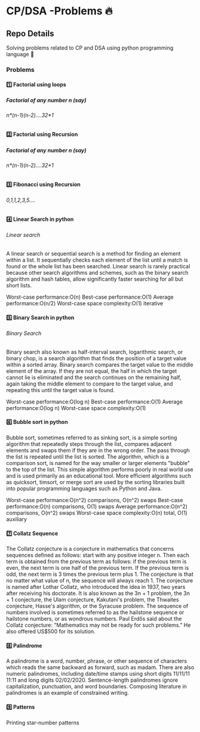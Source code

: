 # CP/DSA -Problems 🔥

## Repo Details
Solving problems related to CP and DSA using python programming language 🚀

### Problems

#### 1️⃣ Factorial using loops
##### Factorial of any number n (say)
###### n*(n-1)*(n-2)....3*2*1

#### 2️⃣ Factorial using Recursion
##### Factorial of any number n (say)
###### n*(n-1)*(n-2)....3*2*1

#### 3️⃣ Fibonacci using Recursion
###### 0,1,1,2,3,5....

#### 4️⃣ Linear Search in python
###### Linear search
A linear search or sequential search is a method for finding an element within a list. 
It sequentially checks each element of the list until a match is found or the whole list has been searched.
Linear search is rarely practical because other search algorithms and schemes, such as the binary search algorithm and hash tables, allow significantly faster searching for all but short lists.

Worst-case performance:O(n)
Best-case performance:O(1)
Average performance:O(n/2)
Worst-case space complexity:O(1) iterative

#### 5️⃣ Binary Search in python
###### Binary Search 
Binary search also known as half-interval search, logarithmic search, or binary chop, is a search algorithm that finds the position of a target value within a sorted array.
Binary search compares the target value to the middle element of the array. If they are not equal, the half in which the target cannot lie is eliminated and the search continues on the remaining half, again taking the middle element to compare to the target value, and repeating this until the target value is found. 

Worst-case performance:O(log n)
Best-case performance:O(1)
Average performance:O(log n)
Worst-case space complexity:O(1)

#### 6️⃣ Bubble sort in python
Bubble sort, sometimes referred to as sinking sort, is a simple sorting algorithm that repeatedly steps through the list, compares adjacent elements and swaps them if they are in the wrong order. 
The pass through the list is repeated until the list is sorted.
The algorithm, which is a comparison sort, is named for the way smaller or larger elements "bubble" to the top of the list.
This simple algorithm performs poorly in real world use and is used primarily as an educational tool. 
More efficient algorithms such as quicksort, timsort, or merge sort are used by the sorting libraries built into popular programming languages such as Python and Java.

Worst-case performance:O(n^2) comparisons, O(n^2) swaps
Best-case performance:O(n) comparisons, O(1) swaps
Average performance:O(n^2) comparisons, O(n^2) swaps
Worst-case space complexity:O(n) total, O(1) auxiliary 

#### 7️⃣ Collatz Sequence
The Collatz conjecture is a conjecture in mathematics that concerns sequences defined as follows:
start with any positive integer n. Then each term is obtained from the previous term as follows:
if the previous term is even, the next term is one half of the previous term.
If the previous term is odd, the next term is 3 times the previous term plus 1. 
The conjecture is that no matter what value of n, the sequence will always reach 1. 
The conjecture is named after Lothar Collatz, who introduced the idea in 1937, two years after receiving his doctorate. It is also known as the 3n + 1 problem, the 3n + 1 conjecture, the Ulam conjecture, Kakutani's problem, the Thwaites conjecture, Hasse's algorithm, or the Syracuse problem. 
The sequence of numbers involved is sometimes referred to as the hailstone sequence or hailstone numbers, or as wondrous numbers. 
Paul Erdős said about the Collatz conjecture: "Mathematics may not be ready for such problems." He also offered US$500 for its solution.

#### 8️⃣ Palindrome
A palindrome is a word, number, phrase, or other sequence of characters which reads the same backward as forward, such as madam.
There are also numeric palindromes, including date/time stamps using short digits 11/11/11 11:11 and long digits 02/02/2020. 
Sentence-length palindromes ignore capitalization, punctuation, and word boundaries. Composing literature in palindromes is an example of constrained writing.

#### 9️⃣ Patterns
Printing star-number patterns